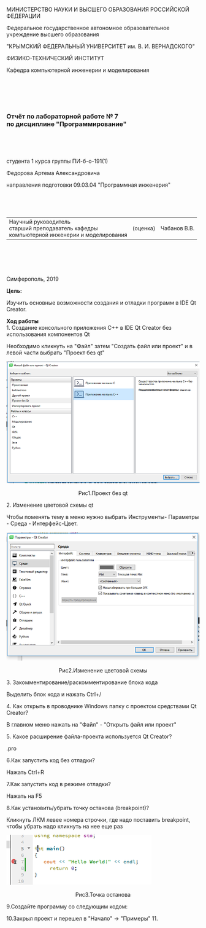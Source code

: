 
МИНИСТЕРСТВО НАУКИ  И ВЫСШЕГО ОБРАЗОВАНИЯ РОССИЙСКОЙ ФЕДЕРАЦИИ  


Федеральное государственное автономное образовательное учреждение высшего образования  


"КРЫМСКИЙ ФЕДЕРАЛЬНЫЙ УНИВЕРСИТЕТ им. В. И. ВЕРНАДСКОГО"  


ФИЗИКО-ТЕХНИЧЕСКИЙ ИНСТИТУТ  


Кафедра компьютерной инженерии и моделирования


<br/><br/>


​


### Отчёт по лабораторной работе № 7<br/> по дисциплине "Программирование"


<br/>


​


студента 1 курса группы ПИ-б-о-191(1) 


Федорова Артема Александровича


направления подготовки 09.03.04 "Программная инженерия"  


<br/>


​


<table>


<tr><td>Научный руководитель<br/> старший преподаватель кафедры<br/> компьютерной инженерии и моделирования</td>


<td>(оценка)</td>


<td>Чабанов В.В.</td>


</tr>


</table>


<br/><br/>


​


Симферополь, 2019

<p3><b>Цель:</b></p3>
<p>Изучить основные возможности создания и отладки программ в IDE Qt Creator.</p>
<p3><b>Ход работы</b></p3><br/>
1. Создание консольного приложения С++ в IDE Qt Creator без использования компонентов Qt
<p>Необходимо кликнуть на "Файл" затем "Создать файл или проект" и в левой части выбрать "Проект без qt"</p>
<img src="Screenshots/scr1.PNG">
<p align="center">Рис1.Проект без qt</p>
2. Изменение цветовой схемы qt
<p>Чтобы поменять тему в меню нужно выбрать Инструменты- Параметры - Среда - Интерфейс-Цвет.</p>
<img src="Screenshots/scr2.PNG">
<p align="center">Рис2.Изменение цветовой схемы</p>
3. Закомментирование/раскомментирование блока кода
<p>Выделить блок кода и нажать Ctrl+/</p>
4. Как открыть в проводнике Windows папку с проектом средствами Qt Creator?
<p>В главном меню нажать на "Файл" - "Открыть файл или проект"</p>
5. Какое расширение файла-проекта используется Qt Creator?
<p>.pro</p>
6.Как запустить код без отладки?
<p>Нажать Ctrl+R</p>
7.Как запустить код в режиме отладки?
<p>Нажать на F5</p>
8.Как установить/убрать точку останова (breakpoint)?
<p>Кликнуть ЛКМ левее номера строчки, где надо поставить breakpoint, чтобы убрать надо кликнуть на нее еще раз</p>
<img src="Screenshots/scr3.PNG">
<p align="center">Рис3.Точка останова</p>
9.Создайте программу со следующим кодом:
<p></p>
10.Закрыл проект и перешел в "Начало" -> "Примеры"
11.

